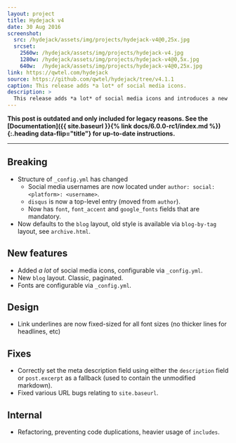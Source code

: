 ```yaml
---
layout: project
title: Hydejack v4
date: 30 Aug 2016
screenshot:
  src: /hydejack/assets/img/projects/hydejack-v4@0,25x.jpg
  srcset:
    2560w: /hydejack/assets/img/projects/hydejack-v4.jpg
    1280w: /hydejack/assets/img/projects/hydejack-v4@0,5x.jpg
    640w:  /hydejack/assets/img/projects/hydejack-v4@0,25x.jpg
link: https://qwtel.com/hydejack
source: https://github.com/qwtel/hydejack/tree/v4.1.1
caption: This release adds *a lot* of social media icons.
description: >
  This release adds *a lot* of social media icons and introduces a new default layout. It also breaks things, hence a new major release number.
---
```


**This post is outdated and only included for legacy reasons.
See the [Documentation]({{ site.baseurl }}{% link docs/6.0.0-rc1/index.md %}){:.heading data-flip="title"} for up-to-date instructions.**

***

## Breaking
* Structure of `_config.yml` has changed
  * Social media usernames are now located under `author: social: <platform>: <username>`.
  * `disqus` is now a top-level entry (moved from `author`).
  * Now has `font`, `font_accent` and `google_fonts` fields that are mandatory.
* Now defaults to the `blog` layout, old style is available via `blog-by-tag` layout, see `archive.html`.

## New features
* Added *a lot* of social media icons, configurable via `_config.yml`.
* New `blog` layout. Classic, paginated.
* Fonts are configurable via `_config.yml`.

## Design
* Link underlines are now fixed-sized for all font sizes (no thicker lines for headlines, etc)

## Fixes
* Correctly set the meta description field using either the `description` field or `post.excerpt` as a fallback (used to contain the unmodified markdown).
* Fixed various URL bugs relating to `site.baseurl`.

## Internal
* Refactoring, preventing code duplications, heavier usage of `includes`.
